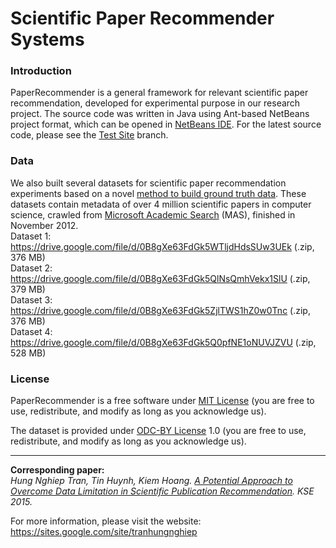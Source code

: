 # Scientific Paper Recommender Systems
### Introduction
PaperRecommender is a general framework for relevant scientific paper recommendation, developed for experimental purpose in our research project. The source code was written in Java using Ant-based NetBeans project format, which can be opened in <a href="https://netbeans.org/">NetBeans IDE</a>. For the latest source code, please see the <a href="https://github.com/tranhungnghiep/PaperRecommender/tree/PaperRecommender_TestSite_NghiepTH_20141226">Test Site</a> branch.

### Data
We also built several datasets for scientific paper recommendation experiments based on a novel <a href="https://arxiv.org/pdf/1510.04422.pdf">method to build ground truth data</a>. These datasets contain metadata of over 4 million scientific papers in computer science, crawled from <a href="http://academic.research.microsoft.com">Microsoft Academic Search</a> (MAS), finished in November 2012.
<br/>Dataset 1: https://drive.google.com/file/d/0B8gXe63FdGk5WTljdHdsSUw3UEk (.zip, 376 MB)
<br/>Dataset 2: https://drive.google.com/file/d/0B8gXe63FdGk5QlNsQmhVekx1SlU (.zip, 379 MB)
<br/>Dataset 3: https://drive.google.com/file/d/0B8gXe63FdGk5ZjlTWS1hZ0w0Tnc (.zip, 376 MB)
<br/>Dataset 4: https://drive.google.com/file/d/0B8gXe63FdGk5Q0pfNE1oNUVJZVU (.zip, 528 MB)

### License
PaperRecommender is a free software under <a href="https://opensource.org/licenses/MIT">MIT License</a> (you are free to use, redistribute, and modify as long as you acknowledge us).

The dataset is provided under <a href="http://opendatacommons.org/licenses/by/summary/">ODC-BY License</a> 1.0 (you are free to use, redistribute, and modify as long as you acknowledge us).

---
**Corresponding paper:**  
*Hung Nghiep Tran, Tin Huynh, Kiem Hoang. <a href="http://ieeexplore.ieee.org/document/7371802/" target="_blank">A Potential Approach to Overcome Data Limitation in Scientific Publication Recommendation</a>. KSE 2015.*

For more information, please visit the website: https://sites.google.com/site/tranhungnghiep
